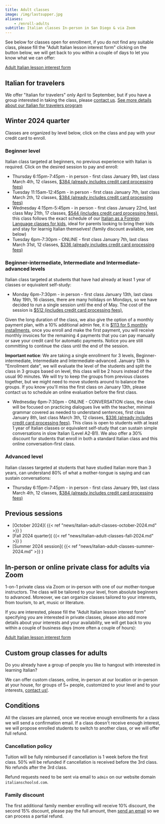 ```yaml
---
title: Adult classes
image: /img/lastsupper.jpg
aliases:
    - /enroll-adults
subtitle: Italian classes In-person in San Diego & via Zoom
---
```


See below for classes open for enrollment, if you do not find any suitable class, please fill the "Adult Italian lesson interest form" clicking on the button below,
we will get back to you within a couple of days to let you know what we can offer:

<div class="tc">
<a href="https://forms.gle/LHR7Htpeb3mQzV838" class="btn raise">Adult Italian lesson interest form</a>
</div>

## Italian for travelers

We offer "Italian for travelers" only April to September, but if you have a group interested in taking the class, please [contact us](/contact).
[See more details about our Italian for travelers program](/travelers)


## Winter 2024 quarter

Classes are organized by level below, click on the class and pay with your credit card to enroll.

### Beginner level

Italian class targeted at beginners, no previous experience with Italian is required. Click on the desired session to pay and enroll:

* Thursday 6:15pm-7:45pm - in person - first class January 9th, last class March 4th, 12 classes, [$384 (already includes credit card processing fees)](https://link.waveapps.com/rs3cpy-9nf7jd)
* Tuesday 11:15am-12:45pm - in person - first class January 7th, last class March 2th, 12 classes, [$384 (already includes credit card processing fees)](https://link.waveapps.com/ru7esm-5gpbhs)
* Wednesday 4:15pm-5:45pm - in person - first class January 22nd, last class May 21th, 17 classes, [$544 (includes credit card processing fees)](https://link.waveapps.com/a79x8j-w79c4j), this class follows the exact schedule of our [Italian as a Foreign Language classes for kids](/classes), ideal for parents looking to bring their kids and stay for learnig Italian themselves! (family discount available, see below)
* Tuesday 6pm-7:30pm - ONLINE - first class January 7th, last class March 31st, 12 classes, [$336 (already includes credit card processing fees)](https://link.waveapps.com/q2pesj-jyvcm7)

### Beginner-intermediate, Intermediate and Intermediate-advanced levels

Italian class targeted at students that have had already at least 1 year of classes or equivalent self-study:

* Monday 6pm-7:30pm - in person - first class January 13th, last class May 19th, 16 classes, there are many holidays on Mondays, so we have decided to run a single session until the end of May. The cost of the session is [$512 (includes credit card processing fees)](https://link.waveapps.com/b92qf6-gejsnu), 

Given the long duration of the class, we also give the option of a monthly payment plan, with a 10% additional admin fee, it is [$113 for 5 monthly installments](https://link.waveapps.com/v85aqg-mnbn5c), once you enroll and make the first payment, you will receive monthly invoices for the remaining 4 payments that you can pay manually or save your credit card for automatic payments. Notice you are still committing to continue the class until the end of the session.

**Important notice**: We are taking a single enrollment for 3 levels, Beginner-intermediate, Intermediate and Intermediate-advanced. January 13th is "Enrollment date", we will evaluate the level of the students and split the class in 3 groups based on level, this class will be 2 hours instead of the usual 90 minutes. We will try to keep the groups from previous classes together, but we might need to move students around to balance the groups.
If you know you'll miss the first class on January 13th, please contact us to schedule an online evaluation before the first class.

* Wednesday 6pm-7:30pm - ONLINE - CONVERSATION class, the class will be focused on practicing dialogues live with the teacher, minimal grammar covered as needed to understand sentences, first class January 8th, last class March 3th, 12 classes, [$336 (already includes credit card processing fees)](https://link.waveapps.com/krbap6-8gtv92). This class is open to students with at least 1 year of Italian classes or equivalent self-study that can sustain simple conversations in slow Italian (Level A2-B1). We also offer a 30% discount for students that enroll in both a standard Italian class and this online conversation-first class.

### Advanced level

Italian classes targeted at students that have studied Italian more than 3 years, can understand 80% of what a mother-tongue is saying and can sustain conversations:

* Thursday 6:15pm-7:45pm - in person - first class January 9th, last class March 4th, 12 classes, [$384 (already includes credit card processing fees)](https://link.waveapps.com/m62u5y-rubnrc)

## Previous sessions

* [October 2024]( {{< ref "news/italian-adult-classes-october-2024.md" >}} )
* [Fall 2024 quarter]( {{< ref "news/italian-adult-classes-fall-2024.md" >}} )
* [Summer 2024 session]( {{< ref "news/italian-adult-classes-summer-2024.md" >}} )

## In-person or online private class for adults via Zoom

1-on-1 private class via Zoom or in-person with one of our mother-tongue instructors. The class will be tailored to your level, from absolute beginners to advanced. Moreover, we can organize classes tailored to your interests, from tourism, to art, music or literature.

If you are interested, please fill the "Adult Italian lesson interest form" specifying you are interested in private classes, please also add more details about your interests and your availability, we will get back to you within a couple of business days (more often a couple of hours):

<div class="tc">
<a href="https://forms.gle/LHR7Htpeb3mQzV838" class="btn raise">Adult Italian lesson interest form</a>
</div>

## Custom group classes for adults

Do you already have a group of people you like to hangout with interested in learning Italian?

We can offer custom classes, online, in-person at our location or in-person at your house, for groups of 5+ people, customized to your level and to your interests, [contact us!](/contact).

## Conditions

All the classes are planned, once we receive enough enrollments for a class we will send a confirmation email. If a class doesn't receive enough interest, we will propose enrolled students to switch to another class, or we will offer full refund.

### Cancellation policy

Tuition will be fully reimbursed if cancellation is 1 week before the first class.
50% will be refunded if cancellation is received before the 3rd class. No refunds after the 3rd class.

Refund requests need to be sent via email to `admin` on our website domain `italianschoolsd.com`.

### Family discount

The first additional family member enrolling will receive 10% discount, the second 15% discount, please pay the full amount, then [send an email](https://www.italianschoolsd.com/contact/) so we can process a partial refund.

